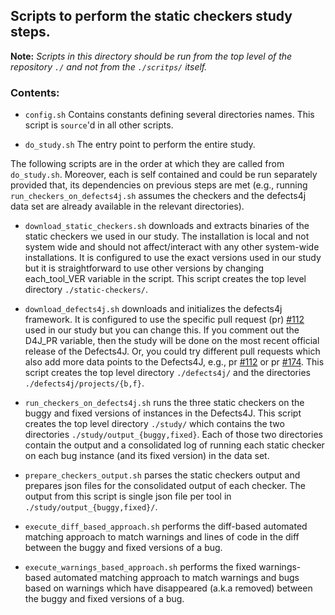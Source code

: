 ## Scripts to perform the static checkers study steps.

**Note:**
*Scripts in this directory should be run from the top level of the
repository `./` and not from the `./scritps/` itself.*

### Contents:

- `config.sh`
Contains constants defining several directories names. This
script is `source`'d in all other scripts.

- `do_study.sh`
The entry point to perform the entire study.

The following scripts are in the order at which they are called from
`do_study.sh`. Moreover, each is self contained and could be run separately
provided that, its dependencies on previous steps are met (e.g., running `run_checkers_on_defects4j.sh` assumes the checkers and the defects4j data set
are already available in the relevant directories).

- `download_static_checkers.sh`
downloads and extracts binaries of the static checkers we used in our study. The installation is local and not system wide and should not affect/interact with
any other system-wide installations. It is configured to use the exact versions
used in our study but it is straightforward to use other versions by changing each_tool_VER variable in the script. This script creates the top level
directory `./static-checkers/`.

- `download_defects4j.sh`
downloads and initializes the defects4j framework. It is configured to use the
specific pull request (pr) [#112](https://github.com/rjust/defects4j/pull/112)
used in our study but you can change this. If you comment out the D4J_PR
variable, then the study will be done on the most recent official release of the Defects4J. Or, you could try different pull requests which also add more data
points to the Defects4J, e.g., pr [#112](https://github.com/rjust/defects4j/pull/112)
or pr [#174](https://github.com/rjust/defects4j/pull/174). This script creates
the top level directory `./defects4j/` and the directories
`./defects4j/projects/{b,f}`.

- `run_checkers_on_defects4j.sh`
runs the three static checkers on the buggy and fixed versions of instances in
the Defects4J. This script creates the top level directory `./study/` which
contains the two directories `./study/output_{buggy,fixed}`. Each of those two directories contain the output and a consolidated log of running each static
checker on each bug instance (and its fixed version) in the data set.

- `prepare_checkers_output.sh`
parses the static checkers output and prepares json files for the consolidated
output of each checker. The output from this script is single json file per tool
 in `./study/output_{buggy,fixed}/`.

- `execute_diff_based_approach.sh`
performs the diff-based automated matching approach to match warnings and lines
of code in the diff between the buggy and fixed versions of a bug.

- `execute_warnings_based_approach.sh`
performs the fixed warnings-based automated matching approach to match warnings
and bugs based on warnings which have disappeared (a.k.a removed) between
the buggy and fixed versions of a bug.
